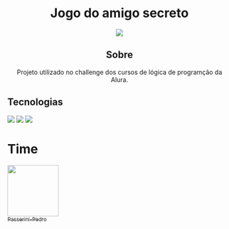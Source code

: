 <h1 align="center">Jogo do amigo secreto</h1>
<p align="center">
<img loading="lazy" src="http://img.shields.io/static/v1?label=STATUS&message=%20FINALIZADO&color=GREEN&style=for-the-badge"/>
</p>
<h2 align="center">Sobre</h2>
<p align="center">Projeto utilizado no challenge dos cursos de lógica de programção da Alura.</p>

## Tecnologias
<div>
  <img src="https://img.shields.io/badge/HTML-239120?style=for-the-badge&logo-html5&logoColor=white">
  <img src="https://img.shields.io/badge/CSS-239120?&style=for-the-badge&logo-css3&logoColor=white">
  <img src="https://img.shields.io/badge/JavaScript-F7DF1E?style=for-the-badge&logo=javascript&logocolor=black">
</div>

# Time

 [<img loading="lazy" src="https://avatars.githubusercontent.com/u/195473498?v=4" width=115><br><sub>Passerini-Pedro</sub>](https://github.com/Passerini-Pedro) 
